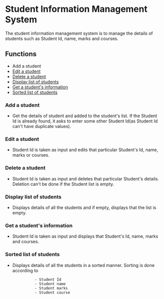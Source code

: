 # Student Information Management System
The student information management system is to manage the details of students such as Student Id, name, marks and courses.

## Functions
* Add a student
* [Edit a student](#edit-a-student)
* [Delete a student](#delete_student)
* [Display list of students](#display)
* [Get a student's information](#student_info)
* [Sorted list of students](#sorted_display)

### Add a student
* Get the details of student and added to the student's list. If the Student Id is already found, it asks to enter some other Student Id(as Student Id can't have duplicate values).

### Edit a student
* Student Id is taken as input and edits that particular Student's Id, name, marks or courses.

### Delete a student
* Student Id is taken as input and deletes that particular Student's details. Deletion can't be done if the Student list is empty.

### Display list of students
* Displays details of all the students and if empty, displays that the list is empty.

### Get a student's information
* Student Id is taken as input and displays that Student's Id, name, marks and courses.

### Sorted list of students
* Displays details of all the students in a sorted manner. Sorting is done according to
 
                - Student Id
                - Student name
                - Student marks
                - Student course
         

